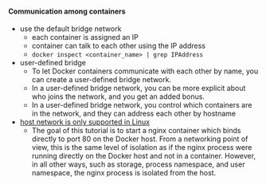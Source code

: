 #### Communication among containers
- use the default bridge network
  - each container is assigned an IP
  - container can talk to each other using the IP address
  - `docker inspect <container_name> | grep IPAddress`
- user-defined bridge
  - To let Docker containers communicate with each other by name, you can create a user-defined bridge network. 
  - In a user-defined bridge network, you can be more explicit about who joins the network, and you get an added bonus.
  - In a user-defined bridge network, you control which containers are in the network, and they can address each other by hostname
- [host network is only supported in Linux](https://docs.docker.com/network/network-tutorial-host/)
  - The goal of this tutorial is to start a nginx container which binds directly to port 80 on the Docker host. From a networking point of view, this is the same level of isolation as if the nginx process were running directly on the Docker host and not in a container. However, in all other ways, such as storage, process namespace, and user namespace, the nginx process is isolated from the host.